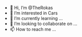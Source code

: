 - 👋 Hi, I’m @TheRokas
- 👀 I’m interested in Cars
- 🌱 I’m currently learning ...
- 💞️ I’m looking to collaborate on ...
- 📫 How to reach me ...

<!---
TheRokas/TheRokas is a ✨ special ✨ repository because its `README.md` (this file) appears on your GitHub profile.
You can click the Preview link to take a look at your changes.
--->
